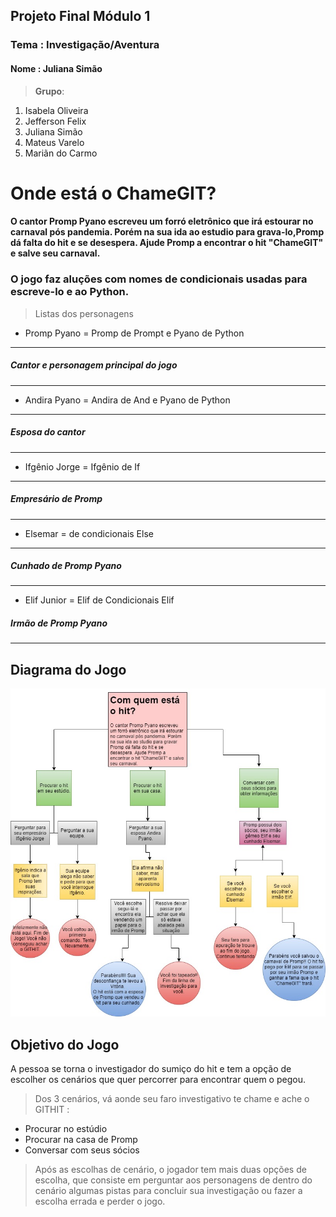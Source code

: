 ## Projeto Final Módulo 1
### __Tema__ : Investigação/Aventura
#### Nome : Juliana Simão 
>__Grupo__:
1. Isabela Oliveira
0. Jefferson Felix
5. Juliana Simão
1. Mateus Varelo
1. Mariãn do Carmo


# Onde está o ChameGIT?
#### O cantor Promp Pyano escreveu um forró eletrônico que irá estourar no carnaval pós pandemia. Porém na sua ida ao estudio para grava-lo,Promp dá falta do hit e se desespera. Ajude Promp a encontrar o hit "ChameGIT" e salve seu carnaval.

### O jogo faz aluções com nomes de condicionais usadas para escreve-lo e ao Python. 

> Listas dos personagens 
   
- Promp Pyano = Promp de Prompt e Pyano de Python
-------------------------------------
##### Cantor e personagem principal do jogo
----------------------------
- Andira Pyano = Andira de And e Pyano de Python
---------------------------
##### Esposa do cantor 
----------------------
- Ifgênio Jorge = Ifgênio de If  
-------------------------
##### Empresário de Promp 
--------------
- Elsemar = de condicionais Else 
---------------
##### Cunhado de Promp Pyano
----------------
- Elif Junior = Elif de Condicionais Elif 
##### Irmão de Promp Pyano
--------------

## Diagrama do Jogo
![](diagrama.jpg)

## Objetivo do Jogo
 A pessoa se torna o investigador do sumiço do hit e tem a opção de escolher os cenários que quer percorrer para encontrar quem o pegou.
  
> Dos 3 cenários, vá aonde seu faro investigativo te chame e ache o GITHIT :

- Procurar no estúdio
- Procurar na casa de Promp
- Conversar com seus sócios 

> Após as escolhas de cenário, o jogador tem mais duas opções de escolha, que consiste em perguntar aos personagens de dentro do cenário algumas pistas para concluir sua investigação ou fazer a escolha errada e perder o jogo. 


